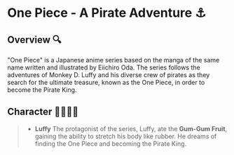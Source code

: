 # One Piece \- A Pirate Adventure ⚓

## Overview 🔍
"One Piece" is a Japanese anime series based on the manga of the same name written and illustrated by Eiichiro Oda. The series follows the adventures of Monkey D. Luffy and his diverse crew of pirates as they search for the ultimate treasure, known as the One Piece, in order to become the Pirate King.

## Character 👩‍👨‍👦‍👦
> - **Luffy**
> The protagonist of the series, Luffy, ate the **Gum-Gum Fruit**, gaining the ability to stretch his body like rubber. He dreams of finding the One Piece and becoming the Pirate King.
